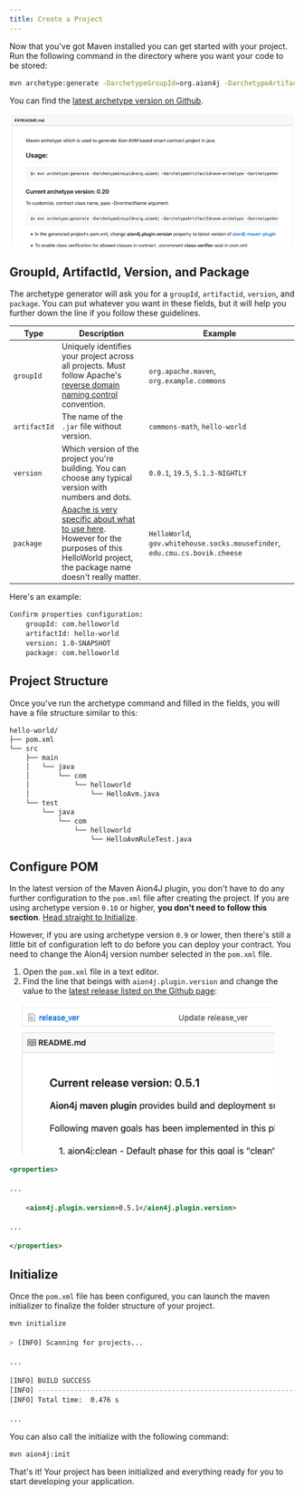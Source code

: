 ```yaml
---
title: Create a Project
---
```


Now that you've got Maven installed you can get started with your project. Run the following command in the directory where you want your code to be stored:

```bash
mvn archetype:generate -DarchetypeGroupId=org.aion4j -DarchetypeArtifactId=avm-archetype -DarchetypeVersion=0.20
```

You can find the [latest archetype version on Github](https://github.com/bloxbean/avm-archetype).

![Archetype Version Screenshot](images/bloxbean-archetype-version.png)

## GroupId, ArtifactId, Version, and Package

The archetype generator will ask you for a `groupId`, `artifactid`, `version`, and `package`. You can put whatever you want in these fields, but it will help you further down the line if you follow these guidelines.

| Type | Description | Example |
| ---- | ----------- | ------- |
| `groupId` | Uniquely identifies your project across all projects. Must follow Apache's [reverse domain naming control](https://maven.apache.org/guides/mini/guide-naming-conventions.html) convention. | `org.apache.maven`, `org.example.commons` |
| `artifactId` | The name of the `.jar` file without version. | `commons-math`, `hello-world` |
| `version` | Which version of the project you're building. You can choose any typical version with numbers and dots. | `0.0.1`, `19.5`, `5.1.3-NIGHTLY` |
| `package` | [Apache is very specific about what to use here](https://docs.oracle.com/javase/specs/jls/se6/html/packages.html#7.7). However for the purposes of this HelloWorld project, the package name doesn't really matter. | `HelloWorld`, `gov.whitehouse.socks.mousefinder`, `edu.cmu.cs.bovik.cheese` |

Here's an example:

```bash
Confirm properties configuration:
    groupId: com.helloworld
    artifactId: hello-world
    version: 1.0-SNAPSHOT
    package: com.helloworld
```

## Project Structure

Once you've run the archetype command and filled in the fields, you will have a file structure similar to this:

```text
hello-world/
├── pom.xml
└── src
    ├── main
    │   └── java
    │       └── com
    │           └── helloworld
    │               └── HelloAvm.java
    └── test
        └── java
            └── com
                └── helloworld
                    └── HelloAvmRuleTest.java
```

## Configure POM

In the latest version of the Maven Aion4J plugin, you don't have to do any further configuration to the `pom.xml` file after creating the project. If you are using archetype version `0.10` or higher, **you don't need to follow this section**. [Head straight to Initialize](#initialize).

However, if you are using archetype version `0.9` or lower, then there's still a little bit of configuration left to do before you can deploy your contract. You need to change the Aion4j version number selected in the `pom.xml` file.

1. Open the `pom.xml` file in a text editor.
2. Find the line that beings with `aion4j.plugin.version` and change the value to the [latest release listed on the Github page](https://github.com/bloxbean/aion4j-maven-plugin):

![Github Package Version](images/github-package-version.png)

```xml
<properties>

...

    <aion4j.plugin.version>0.5.1</aion4j.plugin.version>

...

</properties>
```

## Initialize

Once the `pom.xml` file has been configured, you can launch the maven initializer to finalize the folder structure of your project.

```bash
mvn initialize

> [INFO] Scanning for projects...

...

[INFO] BUILD SUCCESS
[INFO] ------------------------------------------------------------------------
[INFO] Total time:  0.476 s

...
```

You can also call the initialize with the following command:

```bash
mvn aion4j:init
```

That's it! Your project has been initialized and everything ready for you to start developing your application.
